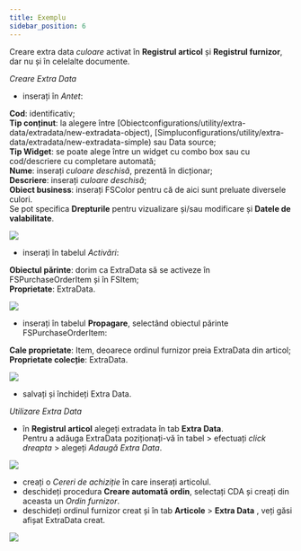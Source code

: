 ```yaml
---
title: Exemplu
sidebar_position: 6
---
```


Creare extra data *culoare* activat în **Registrul articol** și **Registrul furnizor**, dar nu și în celelalte documente.

*Creare Extra Data*

- inserați în *Antet*:       

**Cod**: identificativ;            
**Tip conținut**: la alegere între [Obiectconfigurations/utility/extra-data/extradata/new-extradata-object), [Simpluconfigurations/utility/extra-data/extradata/new-extradata-simple) sau Data source;       
**Tip Widget**: se poate alege între un widget cu combo box sau cu cod/descriere cu completare automată;        
**Nume**: inserați *culoare deschisă*, prezentă în dicționar;            
**Descriere**: inserați *culoare deschisă*;                        
**Obiect business**: inserați  FSColor pentru că de aici sunt preluate diversele culori.         
Se pot specifica **Drepturile** pentru vizualizare și/sau modificare și **Datele de valabilitate**.       

![](/img/it-it/configurations/utility/extradata/example/header.png) 

- inserați în tabelul *Activări*:   

**Obiectul părinte**: dorim ca ExtraData să se activeze în FSPurchaseOrderItem și în  FSItem;           
**Proprietate**: ExtraData.        

![](/img/it-it/configurations/utility/extradata/example/active.png) 

- inserați în tabelul **Propagare**, selectând obiectul părinte FSPurchaseOrderItem:  

**Cale proprietate**: Item, deoarece ordinul furnizor preia ExtraData din articol;      
**Proprietate colecție**: ExtraData.

![](/img/it-it/configurations/utility/extradata/example/prop.png) 

- salvați și închideți Extra Data.

*Utilizare Extra Data*

- în **Registrul articol** alegeți extradata în tab **Extra Data**.  
Pentru a adăuga ExtraData poziționați-vă în tabel > efectuați *click dreapta* > alegeți *Adaugă Extra Data*.

![](/img/it-it/configurations/utility/extradata/example/item.png) 

- creați o *Cereri de achiziție* în care inserați articolul.     
- deschideți procedura **Creare automată ordin**, selectați CDA și creați din aceasta un *Ordin furnizor*.  
- deschideți ordinul furnizor creat și în tab **Articole** > **Extra Data** , veți găsi afișat ExtraData creat.   

![](/img/it-it/configurations/utility/extradata/example/order.png) 

